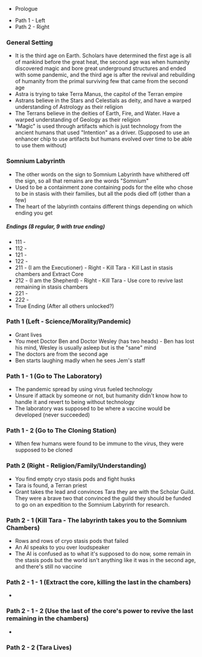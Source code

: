 - Prologue

* Path 1 - Left
* Path 2 - Right

### General Setting

- It is the third age on Earth. Scholars have determined the first age is all of mankind before the great heat, the second age was when humanity discovered magic and bore great underground structures and ended with some pandemic, and the third age is after the revival and rebuilding of humanity from the primal surviving few that came from the second age
- Astra is trying to take Terra Manus, the capitol of the Terran empire
- Astrans believe in the Stars and Celestials as deity, and have a warped understanding of Astrology as their religion
- The Terrans believe in the deities of Earth, Fire, and Water. Have a warped understanding of Geology as their religion
- "Magic" is used through artifacts which is just technology from the ancient humans that used "Intention" as a driver. (Supposed to use an enhancer chip to use artifacts but humans evolved over time to be able to use them without)

### Somnium Labyrinth

- The other words on the sign to Somnium Labyrinth have whithered off the sign, so all that remains are the words "Somnium"
- Used to be a containment zone containing pods for the elite who chose to be in stasis with their families, but all the pods died off (other than a few)
- The heart of the labyrinth contains different things depending on which ending you get

##### Endings (8 regular, 9 with true ending)

- 111 - 
- 112 - 
- 121 - 
- 122 - 
- 211 - (I am the Executioner) - Right - Kill Tara - Kill Last in stasis chambers and Extract Core
- 212 - (I am the Shepherd) - Right - Kill Tara - Use core to revive last remaining in stasis chambers
- 221 - 
- 222 - 
- True Ending (After all others unlocked?)

### Path 1 (Left - Science/Morality/Pandemic)

- Grant lives
- You meet Doctor Ben and Doctor Wesley (has two heads) - Ben has lost his mind, Wesley is usually asleep but is the "sane" mind
- The doctors are from the second age
- Ben starts laughing madly when he sees Jem's staff

### Path 1 - 1 (Go to The Laboratory)

- The pandemic spread by using virus fueled technology
- Unsure if attack by someone or not, but humanity didn't know how to handle it and revert to being without technology
- The laboratory was supposed to be where a vaccine would be developed (never succeeded)

### Path 1 - 2 (Go to The Cloning Station)

- When few humans were found to be immune to the virus, they were supposed to be cloned

### Path 2 (Right - Religion/Family/Understanding)

- You find empty cryo stasis pods and fight husks
- Tara is found, a Terran priest
- Grant takes the lead and convinces Tara they are with the Scholar Guild. They were a brave two that convinced the guild they should be funded to go on an expedition to the Somnium Labyrinth for research.

### Path 2 - 1 (Kill Tara - The labyrinth takes you to the Somnium Chambers)

- Rows and rows of cryo stasis pods that failed
- An AI speaks to you over loudspeaker
- The AI is confused as to what it's supposed to do now, some remain in the stasis pods but the world isn't anything like it was in the second age, and there's still no vaccine

### Path 2 - 1 - 1 (Extract the core, killing the last in the chambers)

- 

### Path 2 - 1 - 2 (Use the last of the core's power to revive the last remaining in the chambers)

- 

### Path 2 - 2 (Tara Lives)

